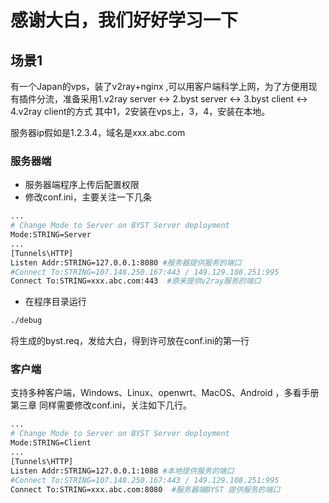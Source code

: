 # 感谢大白，我们好好学习一下

## 场景1
有一个Japan的vps，装了v2ray+nginx ,可以用客户端科学上网，为了方便用现有插件分流，准备采用1.v2ray server <-> 2.byst server <-> 3.byst client <-> 4.v2ray client的方式
其中1，2安装在vps上，3，4，安装在本地。

服务器ip假如是1.2.3.4，域名是xxx.abc.com

### 服务器端
* 服务器端程序上传后配置权限
* 修改conf.ini，主要关注一下几条
```sh
...
# Change Mode to Server on BYST Server deployment
Mode:STRING=Server
...
[Tunnels\HTTP]
Listen Addr:STRING=127.0.0.1:8080 #服务器提供服务的端口
#Connect To:STRING=107.148.250.167:443 / 149.129.108.251:995
Connect To:STRING=xxx.abc.com:443  #原来提供v2ray服务的端口
```
* 在程序目录运行
```sh
./debug
```
将生成的byst.req，发给大白，得到许可放在conf.ini的第一行

### 客户端

支持多种客户端，Windows、Linux、openwrt、MacOS、Android ，多看手册第三章
同样需要修改conf.ini，关注如下几行。
```sh
...
# Change Mode to Server on BYST Server deployment
Mode:STRING=Client
...
[Tunnels\HTTP]
Listen Addr:STRING=127.0.0.1:1088 #本地提供服务的端口
#Connect To:STRING=107.148.250.167:443 / 149.129.108.251:995
Connect To:STRING=xxx.abc.com:8080  #服务器端BYST 提供服务的端口
```
